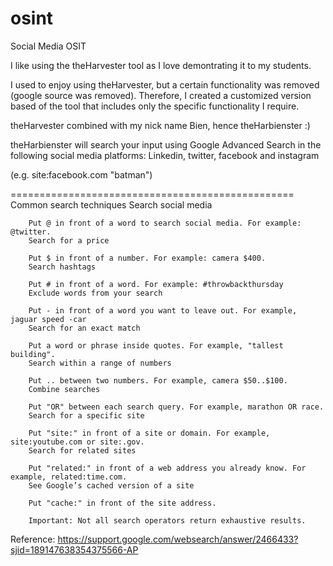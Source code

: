 # osint
Social Media OSIT

I like using the theHarvester tool as I love demontrating it to my students.

I used to enjoy using theHarvester, but a certain functionality was removed (google source was removed). Therefore, I created a customized version based of the tool that includes only the specific functionality I require.

theHarvester combined with my nick name Bien, hence theHarbienster :)

theHarbienster will search your input using Google Advanced Search in the following social media platforms: Linkedin, twitter, facebook and instagram

(e.g. site:facebook.com "batman")



=================================================
Common search techniques
        Search social media

        Put @ in front of a word to search social media. For example: @twitter.
        Search for a price

        Put $ in front of a number. For example: camera $400.
        Search hashtags

        Put # in front of a word. For example: #throwbackthursday
        Exclude words from your search

        Put - in front of a word you want to leave out. For example, jaguar speed -car
        Search for an exact match

        Put a word or phrase inside quotes. For example, "tallest building".
        Search within a range of numbers

        Put .. between two numbers. For example, camera $50..$100.
        Combine searches

        Put "OR" between each search query. For example, marathon OR race.
        Search for a specific site

        Put "site:" in front of a site or domain. For example, site:youtube.com or site:.gov.
        Search for related sites

        Put "related:" in front of a web address you already know. For example, related:time.com.
        See Google’s cached version of a site

        Put "cache:" in front of the site address.

        Important: Not all search operators return exhaustive results. 
        
Reference: https://support.google.com/websearch/answer/2466433?sjid=189147638354375566-AP
